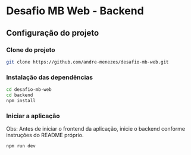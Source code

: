 # Desafio MB Web - Backend

## Configuração do projeto

### Clone do projeto
```sh
git clone https://github.com/andre-menezes/desafio-mb-web.git
```

### Instalação das dependências
```sh
cd desafio-mb-web
cd backend
npm install
```

### Iniciar a aplicação
Obs: Antes de iniciar o frontend da aplicação, inicie o backend conforme instruções do README próprio.

```sh
npm run dev
```
